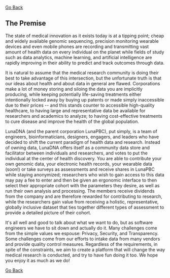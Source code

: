 [Go Back](index.md)

## The Premise
The state of medical innovation as it exists today is at a tipping point; cheap and widely available genomic sequencing, precision monitoring wearable devices and even mobile phones are recording and transmitting vast amount of health data on every individual on the planet while fields of study such as data analytics, machine learning, and artificial intelligence are rapidly improving in their ability to predict and track outcomes through data.

It is natural to assume that the medical research community is doing their best to take advantage of this intersection, but the unfortunate truth is that our ideas about health and about data in general are flawed. Corporations make a lot of money storing and siloing the data you are implicitly producing, while keeping potentially life-saving treatments either intentionally locked away by buying up patents or made simply inaccessible due to their prices -- and this stands counter to accessible high-quality healthcare, to having large and representative data be available for researchers and academics to analyze; to having cost-effective treatments to cure disease and improve the health of the global population.

LunaDNA (and the parent corporation LunaPBC), put simply, is a team of engineers, bioinformaticians, designers, engagers, and leaders who have decided to shift the current paradigm of health data and research. Instead of owning data, LunaDNA offers itself as a community data store and facilitator between individuals and researchers, and votes to put the individual at the center of health discovery. You are able to contribute your own genomic data, your electronic health records, your wearable data (soon!) or take surveys as assessments and receive shares in LunaPBC while staying anonymized; researchers who wish to gain access to this data may pay a fee to enter and then be given an ergonomic interface to then select their appropriate cohort with the parameters they desire, as well as run their own analysis and processing. The members receive dividends from the company and are therefore rewarded for contributing to research, while the researchers gain value from receiving a holistic, representative, globally inclusive dataset that ties together different types of assessment to provide a detailed picture of their cohort.

It's all well and good to talk about what we want to do, but as software engineers we have to sit down and actually do it. Many challenges come from the simple values we espouse: Privacy, Security, and Transparency. Some challenges come from our efforts to intake data from many vendors and provide quality control measures. Regardless of the requirements, in spite of the constraints, we aim to create a platform that will change the way medical research is conducted, and try to have fun doing it too. We hope you enjoy it as much as we do!

[Go Back](index.md)
